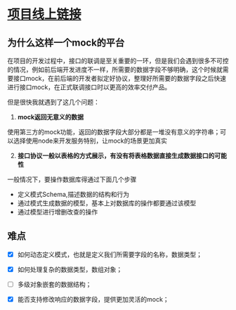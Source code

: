 # [项目线上链接](http://175.24.20.162:5000) 

## 为什么这样一个mock的平台

在项目的开发过程中，接口的联调是至关重要的一环，但是我们会遇到很多不可控的情况，例如前后端开发进度不一样，所需要的数据字段不够明确，这个时候就需要接口mock，在前后端的开发者拟定好协议，整理好所需要的数据字段之后快速进行接口mock，在正式联调接口时以更高的效率交付产品。

但是很快我就遇到了这几个问题：

1. **mock返回无意义的数据**  

使用第三方的mock功能，返回的数据字段大部分都是一堆没有意义的字符串；可以选择使用node来开发服务特别，让mock的场景更加真实

2. **接口协议一般以表格的方式展示，有没有将表格数据直接生成数据接口的可能性**  

一般情况下，要操作数据库得通过下面几个步骤
- 定义模式Schema,描述数据的结构和行为
- 通过模式生成数据的模型，基本上对数据库的操作都要通过该模型
- 通过模型进行增删改查的操作  

## 难点

- [x] 如何动态定义模式，也就是定义我们所需要字段的名称，数据类型；
- [x] 如何处理复杂的数据类型，数组对象；
- [ ] 多级对象嵌套的数据结构；
- [x] 能否支持修改响应的数据字段，提供更加灵活的mock；









